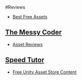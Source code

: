 #Reviews
* [Best Free Assets](http://www.procedural-worlds.com/blog/best-free-unity-assets-categorised-mega-list/)

## [The Messy Coder](https://www.youtube.com/channel/UCeXJl4hWkgS-wvtvRtS_y2w)
* [Asset Reviews](https://www.youtube.com/watch?v=vtAT3TDmcWY&list=PL2R4tvBs-r1mlUZ1JRVdwhG7__h5AQuXI)
## [Speed Tutor](https://www.youtube.com/user/SpeedTutor/playlists)
* [Free Unity Asset Store Content](https://www.youtube.com/watch?v=jGy4htAuDY4&list=PLb34wPRpZdVdi5i4Kp6NFwusZtHSHfvkN)
